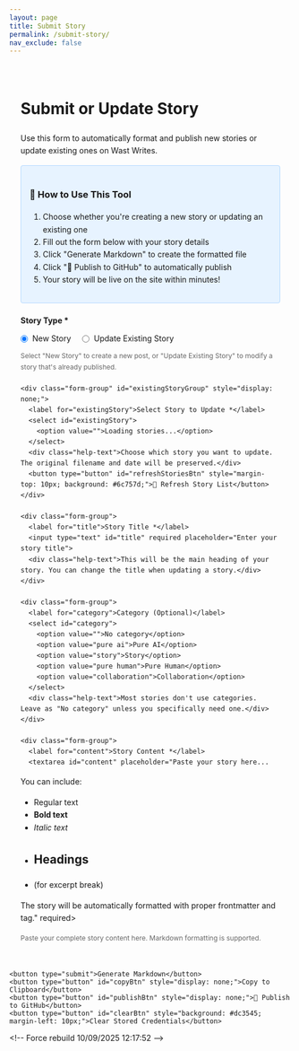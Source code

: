 ```yaml
---
layout: page
title: Submit Story
permalink: /submit-story/
nav_exclude: false
---
```


<div class="story-submission-container">
  <h1>Submit or Update Story</h1>
  <p>Use this form to automatically format and publish new stories or update existing ones on Wast Writes.</p>
  
  <div class="instructions">
    <h3>📝 How to Use This Tool</h3>
    <ol>
      <li>Choose whether you're creating a new story or updating an existing one</li>
      <li>Fill out the form below with your story details</li>
      <li>Click "Generate Markdown" to create the formatted file</li>
      <li>Click "🚀 Publish to GitHub" to automatically publish</li>
      <li>Your story will be live on the site within minutes!</li>
    </ol>
  </div>
  
  <form id="storyForm">
    <div class="form-group">
      <label>Story Type *</label>
      <div class="radio-group">
        <label class="radio-label">
          <input type="radio" name="storyType" value="new" id="storyTypeNew" checked>
          <span>New Story</span>
        </label>
        <label class="radio-label">
          <input type="radio" name="storyType" value="update" id="storyTypeUpdate">
          <span>Update Existing Story</span>
        </label>
      </div>
      <div class="help-text">Select "New Story" to create a new post, or "Update Existing Story" to modify a story that's already published.</div>
    </div>
    
    <div class="form-group" id="existingStoryGroup" style="display: none;">
      <label for="existingStory">Select Story to Update *</label>
      <select id="existingStory">
        <option value="">Loading stories...</option>
      </select>
      <div class="help-text">Choose which story you want to update. The original filename and date will be preserved.</div>
      <button type="button" id="refreshStoriesBtn" style="margin-top: 10px; background: #6c757d;">🔄 Refresh Story List</button>
    </div>
    
    <div class="form-group">
      <label for="title">Story Title *</label>
      <input type="text" id="title" required placeholder="Enter your story title">
      <div class="help-text">This will be the main heading of your story. You can change the title when updating a story.</div>
    </div>
    
    <div class="form-group">
      <label for="category">Category (Optional)</label>
      <select id="category">
        <option value="">No category</option>
        <option value="pure ai">Pure AI</option>
        <option value="story">Story</option>
        <option value="pure human">Pure Human</option>
        <option value="collaboration">Collaboration</option>
      </select>
      <div class="help-text">Most stories don't use categories. Leave as "No category" unless you specifically need one.</div>
    </div>
    
    <div class="form-group">
      <label for="content">Story Content *</label>
      <textarea id="content" placeholder="Paste your story here...

You can include:
- Regular text
- **Bold text**
- *Italic text*
- ## Headings
- <!--more--> (for excerpt break)

The story will be automatically formatted with proper frontmatter and <!--more--> tag." required></textarea>
      <div class="help-text">Paste your complete story content here. Markdown formatting is supported.</div>
    </div>
    
    <button type="submit">Generate Markdown</button>
    <button type="button" id="copyBtn" style="display: none;">Copy to Clipboard</button>
    <button type="button" id="publishBtn" style="display: none;">🚀 Publish to GitHub</button>
    <button type="button" id="clearBtn" style="background: #dc3545; margin-left: 10px;">Clear Stored Credentials</button>
  </form>
  
  <textarea id="output" class="output" style="display: none;"></textarea>
</div>

<style>
.story-submission-container {
  max-width: 800px;
  margin: 0 auto;
  padding: 20px;
  line-height: 1.6;
}

.form-group { 
  margin-bottom: 20px; 
}

label { 
  display: block; 
  margin-bottom: 5px; 
  font-weight: bold; 
}

input, textarea, select { 
  width: 100%; 
  padding: 10px; 
  border: 1px solid #ddd; 
  border-radius: 4px; 
  font-size: 14px;
}

textarea { 
  height: 300px; 
  font-family: 'Courier New', monospace; 
  resize: vertical;
}

button { 
  background: #007cba; 
  color: white; 
  padding: 12px 24px; 
  border: none; 
  border-radius: 4px; 
  cursor: pointer; 
  font-size: 16px;
  margin-right: 10px;
}

button:hover { 
  background: #005a87; 
}

.output { 
  background: #f8f9fa; 
  border: 1px solid #dee2e6; 
  padding: 15px; 
  border-radius: 4px; 
  margin-top: 20px;
  font-family: 'Courier New', monospace;
  white-space: pre-wrap;
  max-height: 400px;
  overflow-y: auto;
  width: 100%;
  resize: vertical;
  font-size: 14px;
}

.help-text {
  font-size: 12px;
  color: #666;
  margin-top: 5px;
}

.instructions {
  background: #e7f3ff;
  border: 1px solid #b3d9ff;
  padding: 15px;
  border-radius: 4px;
  margin-bottom: 20px;
}

.radio-group {
  display: flex;
  gap: 20px;
  margin-top: 10px;
}

.radio-label {
  display: flex;
  align-items: center;
  gap: 8px;
  cursor: pointer;
  font-weight: normal;
}

.radio-label input[type="radio"] {
  width: auto;
  margin: 0;
  cursor: pointer;
}

.radio-label span {
  user-select: none;
}
</style>

<script>
// Global variable to store existing stories
let existingStories = [];

// Function to fetch existing stories from GitHub
async function fetchExistingStories() {
    const token = localStorage.getItem('github_token');
    const username = localStorage.getItem('github_username');
    
    if (!token || !username) {
        return [];
    }
    
    try {
        const url = `https://api.github.com/repos/${username}/wastwrites/contents/_posts`;
        const response = await fetch(url, {
            headers: {
                'Authorization': `token ${token}`,
                'Accept': 'application/vnd.github.v3+json'
            }
        });
        
        if (!response.ok) {
            throw new Error(`HTTP ${response.status}`);
        }
        
        const files = await response.json();
        // Filter for .md files and fetch their titles
        const stories = await Promise.all(
            files
                .filter(file => file.name.endsWith('.md') && file.type === 'file')
                .map(async (file) => {
                    try {
                        // Fetch the file content to extract title - use Contents API with full path
                        const fileUrl = `https://api.github.com/repos/${username}/wastwrites/contents/_posts/${file.name}`;
                        const fileResponse = await fetch(fileUrl, {
                            headers: {
                                'Authorization': `token ${token}`,
                                'Accept': 'application/vnd.github.v3+json'
                            }
                        });
                        
                        if (!fileResponse.ok) {
                            throw new Error(`HTTP ${fileResponse.status}`);
                        }
                        
                        const fileData = await fileResponse.json();
                        const content = atob(fileData.content.replace(/\s/g, ''));
                        const titleMatch = content.match(/title:\s*["'](.+?)["']/);
                        const dateMatch = content.match(/date:\s*(\d{4}-\d{2}-\d{2})/);
                        const title = titleMatch ? titleMatch[1] : file.name.replace(/^\d{4}-\d{2}-\d{2}-(.+)\.md$/, '$1').replace(/-/g, ' ');
                        const date = dateMatch ? dateMatch[1] : file.name.substring(0, 10);
                        
                        return {
                            filename: file.name,
                            title: title,
                            date: date,
                            sha: file.sha
                        };
                    } catch (e) {
                        // Fallback if we can't parse the file - use filename-based title
                        const dateMatch = file.name.match(/^(\d{4}-\d{2}-\d{2})-/);
                        const date = dateMatch ? dateMatch[1] : file.name.substring(0, 10);
                        const slugTitle = file.name.replace(/^\d{4}-\d{2}-\d{2}-(.+)\.md$/, '$1').replace(/-/g, ' ');
                        return {
                            filename: file.name,
                            title: slugTitle,
                            date: date,
                            sha: file.sha
                        };
                    }
                })
        );
        
        // Sort by date (newest first)
        return stories.sort((a, b) => b.date.localeCompare(a.date));
    } catch (error) {
        console.error('Error fetching stories:', error);
        return [];
    }
}

// Function to populate the dropdown with existing stories
async function populateStoryDropdown() {
    const dropdown = document.getElementById('existingStory');
    dropdown.innerHTML = '<option value="">Loading stories...</option>';
    dropdown.disabled = true;
    
    const token = localStorage.getItem('github_token');
    const username = localStorage.getItem('github_username');
    
    if (!token || !username) {
        dropdown.innerHTML = '<option value="">Please enter GitHub credentials first (click Publish button)</option>';
        return;
    }
    
    existingStories = await fetchExistingStories();
    
    if (existingStories.length === 0) {
        dropdown.innerHTML = '<option value="">No stories found or unable to load</option>';
        dropdown.disabled = true;
        return;
    }
    
    dropdown.innerHTML = '<option value="">-- Select a story to update --</option>';
    existingStories.forEach(story => {
        const option = document.createElement('option');
        option.value = story.filename;
        option.textContent = `${story.date} - ${story.title}`;
        option.dataset.sha = story.sha;
        option.dataset.date = story.date;
        dropdown.appendChild(option);
    });
    
    dropdown.disabled = false;
}

// Toggle between new and update modes
document.getElementById('storyTypeNew').addEventListener('change', function() {
    if (this.checked) {
        document.getElementById('existingStoryGroup').style.display = 'none';
        document.getElementById('existingStory').required = false;
    }
});

document.getElementById('storyTypeUpdate').addEventListener('change', function() {
    if (this.checked) {
        document.getElementById('existingStoryGroup').style.display = 'block';
        document.getElementById('existingStory').required = true;
        // Try to populate if we have credentials
        populateStoryDropdown();
    }
});

// Refresh button for story list
document.getElementById('refreshStoriesBtn').addEventListener('click', function() {
    this.textContent = 'Refreshing...';
    this.disabled = true;
    populateStoryDropdown().then(() => {
        this.textContent = '🔄 Refresh Story List';
        this.disabled = false;
    });
});

// When an existing story is selected, optionally pre-fill the form
document.getElementById('existingStory').addEventListener('change', function() {
    if (this.value && existingStories.length > 0) {
        const selectedStory = existingStories.find(s => s.filename === this.value);
        if (selectedStory && !document.getElementById('title').value) {
            // Optionally pre-fill title, but let user edit it
            document.getElementById('title').value = selectedStory.title;
        }
    }
});

document.getElementById('storyForm').addEventListener('submit', function(e) {
    e.preventDefault();
    
    const storyType = document.querySelector('input[name="storyType"]:checked').value;
    const title = document.getElementById('title').value;
    const category = document.getElementById('category').value;
    const content = document.getElementById('content').value;
    const existingStorySelect = document.getElementById('existingStory');
    
    if (!title || !content) {
        alert('Please fill in both title and content.');
        return;
    }
    
    if (storyType === 'update' && !existingStorySelect.value) {
        alert('Please select which story you want to update.');
        return;
    }
    
    let filename;
    let dateStr;
    
    if (storyType === 'update' && existingStorySelect.value) {
        // Use the original filename when updating
        filename = existingStorySelect.value;
        // Extract date from filename (format: YYYY-MM-DD-title.md)
        const dateMatch = filename.match(/^(\d{4}-\d{2}-\d{2})-/);
        dateStr = dateMatch ? dateMatch[1] : new Date().toISOString().split('T')[0];
    } else {
        // Generate new filename
        const now = new Date();
        dateStr = now.toISOString().split('T')[0];
        filename = `${dateStr}-${title.toLowerCase().replace(/[^a-z0-9]+/g, '-').replace(/^-+|-+$/g, '')}.md`;
    }
    
    // Generate markdown content
    let frontmatter = `---
layout: post
title: "${title}"
date: ${dateStr} 10:00:00`;
    
    if (category) {
        frontmatter += `\ncategory: ${category}`;
    }
    
    frontmatter += `\n---`;
    
    // Split content into paragraphs and add <!--more--> after first paragraph
    const paragraphs = content.split('\n\n').filter(p => p.trim());
    let processedContent = content;
    
    if (paragraphs.length > 1 && !content.includes('<!--more-->')) {
        // Insert <!--more--> after the first paragraph if not already present
        processedContent = paragraphs[0] + '\n\n<!--more-->\n\n' + paragraphs.slice(1).join('\n\n');
    }
    
    const markdownContent = `${frontmatter}

${processedContent}

---

*This concludes "${title}." Thank you for reading.*`;
    
    // Show output
    const outputDiv = document.getElementById('output');
    outputDiv.value = markdownContent;
    outputDiv.style.display = 'block';
    
    // Clear any previous filename divs
    const existingFilenameDivs = outputDiv.parentElement.querySelectorAll('.filename-info');
    existingFilenameDivs.forEach(div => div.remove());
    
    // Show copy and publish buttons
    document.getElementById('copyBtn').style.display = 'inline-block';
    document.getElementById('publishBtn').style.display = 'inline-block';
    
    // Show filename info
    const filenameDiv = document.createElement('div');
    filenameDiv.className = 'filename-info';
    filenameDiv.innerHTML = `<br><strong>Filename:</strong> <code>${filename}</code>${storyType === 'update' ? ' <em>(preserving original date)</em>' : ''}`;
    filenameDiv.style.marginTop = '10px';
    filenameDiv.style.fontSize = '14px';
    outputDiv.parentElement.insertBefore(filenameDiv, outputDiv.nextSibling);
    
    // Store data for publishing
    window.storyData = {
        title: title,
        category: category,
        content: content,
        filename: filename,
        markdown: markdownContent,
        isUpdate: storyType === 'update',
        existingSha: storyType === 'update' && existingStorySelect.selectedOptions[0]?.dataset?.sha || null
    };
});

document.getElementById('copyBtn').addEventListener('click', function() {
    const output = document.getElementById('output').value;
    navigator.clipboard.writeText(output).then(function() {
        alert('Markdown copied to clipboard!');
    }).catch(function(err) {
        console.error('Could not copy text: ', err);
        alert('Could not copy to clipboard. Please select and copy manually.');
    });
});

document.getElementById('publishBtn').addEventListener('click', function() {
    if (!window.storyData) {
        alert('Please generate markdown first.');
        return;
    }
    
    const publishBtn = this;
    publishBtn.textContent = 'Publishing...';
    publishBtn.disabled = true;
    
    // Check for stored credentials
    let token = localStorage.getItem('github_token');
    let username = localStorage.getItem('github_username');
    
    // If not stored, prompt for them
    if (!token) {
        token = prompt('Enter your GitHub Personal Access Token:');
        if (!token) {
            publishBtn.textContent = '🚀 Publish to GitHub';
            publishBtn.disabled = false;
            return;
        }
        localStorage.setItem('github_token', token);
    }
    
    if (!username) {
        username = prompt('Enter your GitHub username:');
        if (!username) {
            publishBtn.textContent = '🚀 Publish to GitHub';
            publishBtn.disabled = false;
            return;
        }
        localStorage.setItem('github_username', username);
    }
    
    // Create the file using GitHub API
    const url = `https://api.github.com/repos/${username}/wastwrites/contents/_posts/${window.storyData.filename}`;
    
    // Determine if this is an update and get SHA
    let fileSha = null;
    if (window.storyData.isUpdate && window.storyData.existingSha) {
        // We already have the SHA from the dropdown
        fileSha = window.storyData.existingSha;
    }
    
    // If we don't have SHA yet, try to fetch it
    const getFileData = fileSha ? Promise.resolve({ sha: fileSha }) : fetch(url, {
        method: 'GET',
        headers: {
            'Authorization': `token ${token}`,
            'Accept': 'application/vnd.github.v3+json'
        }
    })
    .then(response => {
        if (response.status === 404) {
            // File doesn't exist, create new one
            return { sha: null };
        } else if (response.ok) {
            // File exists, get its SHA
            return response.json();
        } else {
            throw new Error(`HTTP ${response.status}: ${response.statusText}`);
        }
    });
    
    getFileData
    .then(fileData => {
        const commitMessage = window.storyData.isUpdate 
            ? `Update story: ${window.storyData.title}`
            : `Add new story: ${window.storyData.title}`;
        
        const payload = {
            message: commitMessage,
            content: btoa(unescape(encodeURIComponent(window.storyData.markdown)))
        };
        
        // Add SHA if file exists (for updates)
        if (fileData.sha) {
            payload.sha = fileData.sha;
        }
        
        return fetch(url, {
            method: 'PUT',
            headers: {
                'Authorization': `token ${token}`,
                'Content-Type': 'application/json',
                'Accept': 'application/vnd.github.v3+json'
            },
            body: JSON.stringify(payload)
        });
    })
    .then(response => response.json())
    .then(data => {
        if (data.commit) {
            alert('✅ Story published successfully! It will be live on your site within a few minutes.');
            // Clear the form
            document.getElementById('storyForm').reset();
            document.getElementById('output').style.display = 'none';
            document.getElementById('copyBtn').style.display = 'none';
            document.getElementById('publishBtn').style.display = 'none';
        } else {
            alert('❌ Error publishing story: ' + (data.message || 'Unknown error'));
        }
    })
    .catch(error => {
        console.error('Error:', error);
        alert('❌ Error publishing story: ' + error.message);
    })
    .finally(() => {
        publishBtn.textContent = '🚀 Publish to GitHub';
        publishBtn.disabled = false;
    });
});

// Clear stored credentials
document.getElementById('clearBtn').addEventListener('click', function() {
    if (confirm('Are you sure you want to clear your stored GitHub credentials? You\'ll need to enter them again next time.')) {
        localStorage.removeItem('github_token');
        localStorage.removeItem('github_username');
        alert('✅ Credentials cleared!');
    }
});
</script>
< ! - -   F o r c e   r e b u i l d   1 0 / 0 9 / 2 0 2 5   1 2 : 1 7 : 5 2   - - > 
 
 